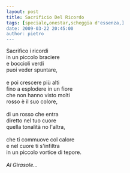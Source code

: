 ```yaml
---
layout: post
title: Sacrificio Del Ricordo
tags: [speciale,onestar,scheggia d'essenza,]
date: 2009-03-22 20:45:00
author: pietro
---
```

Sacrifico i ricordi<br/>in un piccolo braciere<br/>e boccioli verdi<br/>puoi veder spuntare,<br/><br/>e poi crescere più alti<br/>fino a esplodere in un fiore<br/>che non hanno visto molti<br/>rosso è il suo colore,<br/><br/>di un rosso che entra<br/>diretto nel tuo cuore<br/>quella tonalità no l'altra,<br/><br/>che ti commuove col calore<br/>e nel cuore ti s'infiltra<br/>in un piccolo vortice di tepore.<br/><br/><span style="font-style: italic">Al Girasole...</span>
